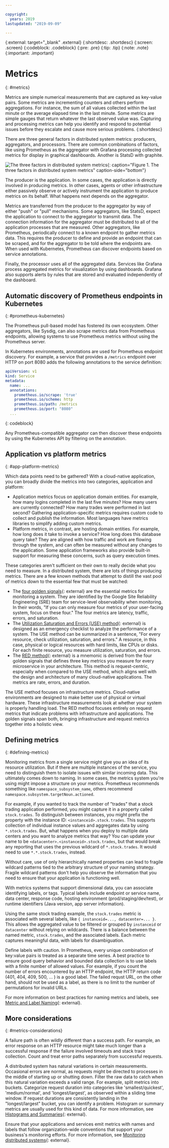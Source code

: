 ```yaml
---

copyright:
  years: 2019
lastupdated: "2019-09-09"

---
```


{:external: target="_blank" .external}
{:shortdesc: .shortdesc}
{:screen: .screen}
{:codeblock: .codeblock}
{:pre: .pre}
{:tip: .tip}
{:note: .note}
{:important: .important}

# Metrics
{: #metrics}

Metrics are simple numerical measurements that are captured as key-value pairs. Some metrics are incrementing counters and others perform aggregations. For instance, the sum of all values collected within the last minute or the average elapsed time in the last minute. Some metrics are simple gauges that return whatever the last observed value was. Capturing and processing metrics can help you identify and respond to potential issues before they escalate and cause more serious problems.
{:shortdesc}

There are three general factors in distributed system metrics: producers, aggregators, and processors. There are common combinations of factors, like using Prometheus as the aggregator with Grafana processing collected metrics for display in graphical dashboards. Another is StatsD with graphite.

![The three factors in distributed system metrics](images/metrics-systems.png "The three factors in distributed system metrics"){: caption="Figure 1. The three factors in distributed system metrics" caption-side="bottom"}

The producer is the application. In some cases, the application is directly involved in producing metrics. In other cases, agents or other infrastructure either passively observe or actively instrument the application to produce metrics on its behalf. What happens next depends on the aggregator.

Metrics are transferred from the producer to the aggregator by way of either "push" or "pull" mechanisms. Some aggregators, like StatsD, expect the application to connect to the aggregator to transmit data. The connection information for the aggregator must be distributed to all of the application processes that are measured. Other aggregators, like Prometheus, periodically connect to a known endpoint to gather metrics data. This requires the producer to define and provide an endpoint that can be scraped, and for the aggregator to be told where the endpoints are. When used with Kubernetes, Prometheus can discover endpoints based on service annotations.

Finally, the processor uses all of the aggregated data. Services like Grafana process aggregated metrics for visualization by using dashboards. Grafana also supports alerts by rules that are stored and evaluated independently of the dashboard.

## Automatic discovery of Prometheus endpoints in Kubernetes
{: #prometheus-kubernetes}

The Prometheus pull-based model has fostered its own ecosystem. Other aggregators, like Sysdig, can also scrape metrics data from Prometheus endpoints, allowing systems to use Prometheus metrics without using the Prometheus server.

In Kubernetes environments, annotations are used for Prometheus endpoint discovery. For example, a service that provides a `/metrics` endpoint over HTTP on port 8080 adds the following annotations to the service definition:

```yaml
apiVersion: v1
kind: Service
metadata:
  name: ...
  annotations:
    prometheus.io/scrape: 'true'
    prometheus.io/scheme: http
    prometheus.io/path: /metrics
    prometheus.io/port: "8080"
  ...
```
{: codeblock}

Any Prometheus-compatible aggregator can then discover these endpoints by using the Kubernetes API by filtering on the annotation.

## Application vs platform metrics
{: #app-platform-metrics}

Which data points need to be gathered? With a cloud-native application, you can broadly divide the metrics into two categories, application and platform:

* Application metrics focus on application domain entities. For example, how many logins completed in the last five minutes? How many users are currently connected? How many trades were performed in last second? Gathering application-specific metrics requires custom code to collect and publish the information. Most languages have metrics libraries to simplify adding custom metrics.
* Platform metrics, in contrast, are hosting domain entities. For example, how long does it take to invoke a service? How long does this database query take? They are aligned with how traffic and work are flowing through the system, and can often be measured without any changes to the application. Some application frameworks also provide built-in support for measuring these concerns, such as query execution times.

These categories aren't sufficient on their own to really decide what you need to measure. In a distributed system, there are lots of things producing metrics. There are a few known methods that attempt to distill the vast pool of metrics down to the essential few that must be watched:

* The [four golden signals](https://landing.google.com/sre/sre-book/chapters/monitoring-distributed-systems/#xref_monitoring_golden-signals){: external} are the essential metrics for monitoring a system. They are identified by the Google Site Reliability Engineering (SRE) team for service-level observability when monitoring. In their words, "If you can only measure four metrics of your user-facing system, focus on these four." The four metrics are latency, traffic, errors, and saturation.
* The [Utilization Saturation and Errors (USE) method](http://www.brendangregg.com/usemethod.html){: external} is designed as an emergency checklist to analyze the performance of a system. The USE method can be summarized in a sentence, "For every resource, check utilization, saturation, and errors." A resource, in this case, physical or logical resources with hard limits, like CPUs or disks. For each finite resource, you measure utilization, saturation, and errors. 
* The [RED method](https://thenewstack.io/monitoring-microservices-red-method/){: external} is a mnemonic is derived from the four golden signals that defines three key metrics you measure for every microservice in your architecture. This method is request-centric, especially when compared to the USE method, which aligns well with the design and architecture of many cloud-native applications. The metrics are rate, errors, and duration. 

The USE method focuses on infrastructure metrics. Cloud-native environments are designed to make better use of physical or virtual hardware. These infrastructure measurements look at whether your system is properly handling load. The RED method focuses entirely on request metrics that indicate problems with infrastructure and applications. The golden signals span both, bringing infrastructure and request metrics together into a holistic view.

## Defining metrics
{: #defining-metrics}

Monitoring metrics from a single service might give you an idea of its resource utilization. But if there are multiple instances of the service, you need to distinguish them to isolate issues with similar incoming data. This ultimately comes down to naming. In some cases, the metrics system you're using might impose a structure on your metrics. Prometheus recommends something like `namespace_subsystem_name`, others recommend `namespace.subsystem.targetNoun.actioned`.

For example, if you wanted to track the number of "trades" that a stock trading application performed, you might capture it in a property called `stock.trades`. To distinguish between instances, you might prefix the property with the instance ID: `<instanceid>.stock.trades`. This supports collection of individual instance values and aggregates data by using `*.stock.trades`. But, what happens when you deploy to multiple data centers and you want to analyze metrics that way? You can update your name to be `<datacenter>.<instanceid>.stock.trades`, but that would break any reporting that uses the previous wildcard of `*.stock.trades`. It would need to use `*.*.stock.trades`, instead. 

Without care, use of only hierarchically named properties can lead to fragile wildcard patterns tied to the arbitrary structure of your naming strategy. Fragile wildcard patterns don't help you observe the information that you need to ensure that your application is functioning well.

With metrics systems that support dimensional data, you can associate identifying labels, or tags. Typical labels include endpoint or service name, data center, response code, hosting environment (prod/staging/dev/test), or runtime identifiers (Java version, app server information).

Using the same stock trading example, the `stock.trades` metric is associated with several labels, like `{ instanceid=..., datacenter=... }`. This allows the aggregated value to be filtered or grouped by `instanceid` or `datacenter` without relying on wildcards. There is a balance between the named metric, `stock.trades`, and the associated labels. Each metric captures meaningful data, with labels for disambiguation.

Define labels with caution. In Prometheus, every unique combination of key:value pairs is treated as a separate time series. A best practice to ensure good query behavior and bounded data collection is to use labels with a finite number of allowed values. For example, if you count the number of errors encountered by an HTTP endpoint, the HTTP return code (401, 404, 409, 500, ... ) is a good label. The failed requst URL, on the other hand, should not be used as a label, as there is no limit to the number of permutations for invalid URLs.

For more information on best practices for naming metrics and labels, see [Metric and Label Naming](https://prometheus.io/docs/practices/naming/){: external}.

## More considerations
{: #metrics-considerations}

A failure path is often wildly different than a success path. For example, an error response on an HTTP resource might take much longer than a successful response if the failure involved timeouts and stack trace collection. Count and treat error paths separately from successful requests.

A distributed system has natural variations in certain measurements. Occasional errors are normal, as requests might be directed to processes in the middle of starting up or shutting down. Filter the raw data to catch when this natural variation exceeds a valid range. For example, split metrics into buckets. Categorize request duration into categories like 'smallest/quickest', 'medium/normal', and 'longest/largest', as observed within a sliding time window. If request durations are consistently landing in the "longest/largest" bucket, you can identify a problem. Histogram or summary metrics are usually used for this kind of data. For more information, see [Histograms and Summaries](https://prometheus.io/docs/practices/histograms/){: external}.

Ensure that your applications and services emit metrics with names and labels that follow organization-wide conventions that support your business's monitoring efforts. For more information, see [Monitoring distributed systems](https://landing.google.com/sre/sre-book/chapters/monitoring-distributed-systems){: external}.
